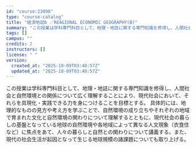 ```yaml
---
id: "course:23098"
type: "course-catalog"
title: "経済地誌b ／REAGIONAL ECONOMIC GEOGRAPHY(B)"
summary: "この授業は学科専門科目として、地理・地誌に関する専門知識を修得し、人間社会と自然環境との関係について広く理解することにより、現代社会において、それらを具現化・実践できる力を身につけることを目標とする。 具体的には、地理的なものの見方や考え方…"
tags: []
campus: ""
credits: 2
instructors: []
license: " "
version:
  created_at: "2025-10-09T03:48:57Z"
  updated_at: "2025-10-09T03:48:57Z"
---
```


この授業は学科専門科目として、地理・地誌に関する専門知識を修得し、人間社会と自然環境との関係について広く理解することにより、現代社会において、それらを具現化・実践できる力を身につけることを目標とする。 具体的には、地理的なものの見方や考え方を学ぶことで、自然環境の成り立ちやそれぞれの地域で育まれた文化と自然環境の関わりについて理解するとともに、現代社会の暮らしの基盤となっている地球の自然環境や各地域によって異なる人文現象（衣食住など）に焦点をあて、人々の暮らしと自然との関わりについて講義する。また、現代の社会生活が起因となって生じる地球規模の諸課題についても取り上げる。
